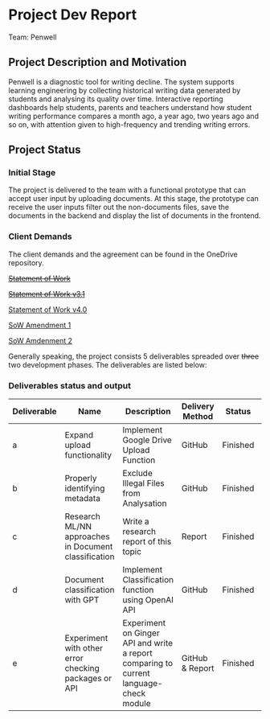 # Project Dev Report
Team: Penwell

## Project Description and Motivation 
Penwell is a diagnostic tool for writing decline. The system supports learning engineering by collecting historical writing data generated by students and analysing its quality over time. Interactive reporting dashboards help students, parents and teachers understand how student writing performance compares a month ago, a year ago, two years ago and so on, with attention given to high-frequency and trending writing errors.

## Project Status 
### Initial Stage
The project is delivered to the team with a functional prototype that can accept user input by uploading documents. At this stage, the prototype can receive the user inputs filter out the non-documents files, save the documents in the backend and display the list of documents in the frontend. 

### Client Demands
The client demands and the agreement can be found in the OneDrive repository. 

[~~Statement of Work~~](https://anu365-my.sharepoint.com/:b:/r/personal/u7294212_anu_edu_au/Documents/COMP8715_Penwell/Documents/SoW/Statement%20of%20Work%20v2.0.pdf?csf=1&web=1&e=xSIztZ)

[~~Statement of Work v3.1~~](https://anu365-my.sharepoint.com/:b:/r/personal/u7294212_anu_edu_au/Documents/COMP8715_Penwell/Documents/SoW/Statement%20of%20Work%20v3.1_Charbel%20signed.pdf?csf=1&web=1&e=XEfRzs)

[Statement of Work v4.0](https://anu365-my.sharepoint.com/:b:/r/personal/u7294212_anu_edu_au/Documents/COMP8715_Penwell/Documents/SoW/Statement%20of%20Work%20v4.0_signed.pdf?csf=1&web=1&e=zPgMVJ)

[SoW Amendment 1](https://anu365-my.sharepoint.com/:b:/r/personal/u7294212_anu_edu_au/Documents/COMP8715_Penwell/Documents/SoW/Amendment_1_SoW.pdf?csf=1&web=1&e=lXXqh0)

[SoW Amdenment 2](https://anu365-my.sharepoint.com/:b:/g/personal/u7294212_anu_edu_au/EdeXZRlcJW5HkI6Ox5eG7qIB0saTrA9V-fGNdtO6EOqFMQ?e=jlpZ1s)

Generally speaking, the project consists 5 deliverables spreaded over ~~three~~ two development phases. The deliverables are listed below: 

### Deliverables status and output
| Deliverable | Name | Description | Delivery Method | Status | Output |
|-------------|------|-------------|-----------------|--------|--------|
| a | Expand upload functionality | Implement Google Drive Upload Function | GitHub | Finished | [Link](https://github.com/Clarkliu97/similarity/blob/5779b43bfb909c77462552089e8d545726a8153b/Deliverable_a_dev_report.md) |
| b | Properly identifying metadata| Exclude Illegal Files from Analysation | GitHub | Finished | [Link](https://github.com/Clarkliu97/similarity/blob/acdc8dd4a99887a17527133043d6a9a1ebe2baa4/Deliverable_b_dev_report.md) |
| c | Research ML/NN approaches in Document classification | Write a research report of this topic | Report | Finished | [Report](https://anu365-my.sharepoint.com/:w:/r/personal/u7294212_anu_edu_au/Documents/COMP8715_Penwell/Research%20Reports/Deliverable_C_Document_Classification/Document.docx?d=w3f2b7bd43c48483e849dde9808ff24e1&csf=1&web=1&e=WQfsr4) |
| d | Document classification with GPT | Implement Classification function using OpenAI API | GitHub | Finished | [Link](https://github.com/Clarkliu97/similarity/blob/master/Deliverable_d_dev_report.md) |
| e | Experiment with other error checking packages or API | Experiment on Ginger API and write a report comparing to current language-check module | GitHub & Report | Finished | [Link](https://github.com/Clarkliu97/similarity/blob/acdc8dd4a99887a17527133043d6a9a1ebe2baa4/Deliverable_e_dev_report.md) [Report](https://anu365-my.sharepoint.com/:w:/g/personal/u7294212_anu_edu_au/EeovlpGuDztDl6IZFV52cEABR4cDUfVphGKtkr_w6Oq5Ug?e=97zSxV) |

